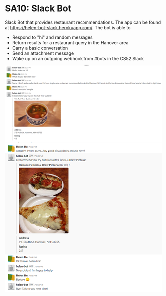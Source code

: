 # SA10: Slack Bot

Slack Bot that provides restaurant recommendations. The app can be found at https://helen-bot-slack.herokuapp.com/. The bot is able to

* Respond to "hi" and random messages
* Return results for a restaurant query in the Hanover area
* Carry a basic conversation
* Send an attachment message
* Wake up on an outgoing webhook from #bots in the CS52 Slack

![screenshot](img/screenshot1.PNG)
![screenshot](img/screenshot2.PNG)
